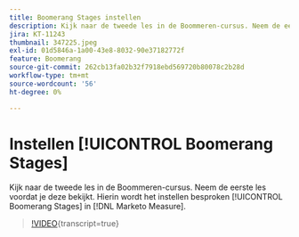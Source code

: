 ```yaml
---
title: Boomerang Stages instellen
description: Kijk naar de tweede les in de Boommeren-cursus. Neem de eerste les voordat je deze bekijkt. In dit verband wordt gesproken over de oprichting van Boomerang Stages in [!DNL Marketo Measure].
jira: KT-11243
thumbnail: 347225.jpeg
exl-id: 01d5846a-1a00-43e8-8032-90e37182772f
feature: Boomerang
source-git-commit: 262cb13fa02b32f7918ebd569720b80078c2b28d
workflow-type: tm+mt
source-wordcount: '56'
ht-degree: 0%

---
```


# Instellen [!UICONTROL Boomerang Stages]

Kijk naar de tweede les in de Boommeren-cursus. Neem de eerste les voordat je deze bekijkt. Hierin wordt het instellen besproken [!UICONTROL Boomerang Stages] in [!DNL Marketo Measure].

>[!VIDEO](https://video.tv.adobe.com/v/347225/?learn=on){transcript=true}

